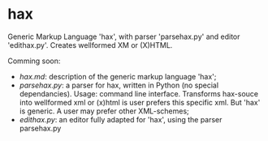 # hax
Generic Markup Language 'hax', with parser 'parsehax.py' and editor 'edithax.py'. Creates wellformed XM or (X)HTML. 

Comming soon:
- *hax.md*: description of the generic markup language 'hax';
- *parsehax.py*: a parser for hax, written in Python (no special dependancies). Usage: command line interface.
  Transforms hax-souce into wellformed xml or (x)html is user prefers this specific xml. But 'hax' is generic.
  A user may prefer other XML-schemes;
- *edithax.py*: an editor fully adapted for 'hax', using the parser parsehax.py


   
